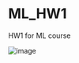 # ML_HW1
HW1 for ML course


![image](https://github.com/mariamath/ML_HW1/assets/145563835/3dd28696-206f-487c-83a5-381e7e39b16f)

